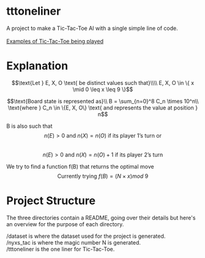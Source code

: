 # tttoneliner
A project to make a Tic-Tac-Toe AI with a single simple line of code.  
<br>
[Examples of Tic-Tac-Toe being played](assets/tttol.gif)

# Explanation
```math
\text{Let } E, X, O \text{ be distinct values such that}\\\\
E, X, O \in \{ x \mid 0 \leq x \leq 9 \}
```

```math
\text{Board state is represented as}\\
B = \sum_{n=0}^8 C_n \times 10^n\\
\text{where } C_n \in \{E, X, O\} \text{ and represents the value at position } n
```


B is also such that  
$$n(E) > 0 \text{ and } n(X) = n(O) \text{ if its player 1's turn or}$$  
$$n(E) > 0 \text{ and } n(X) = n(O)+1 \text{ if its player 2's turn}$$


We try to find a function f(B) that returns the optimal move
$$\text{Currently trying } f(B) = \left(N \times x\right) mod \ 9$$

# Project Structure
The three directories contain a README, going over their details but here's an overview for the purpose of each directory.  
  
/dataset is where the dataset used for the project is generated.  
/nyxs_tac is where the magic number N is generated.  
/tttoneliner is the one liner for Tic-Tac-Toe.
